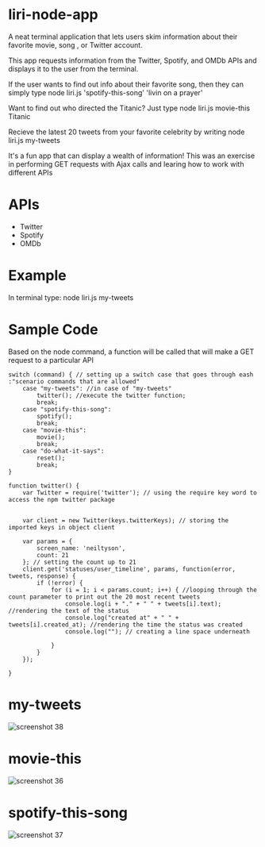 # liri-node-app

A neat terminal application that lets users skim information about their favorite movie, song , or Twitter account.

This app requests information from the Twitter, Spotify, and OMDb APIs and displays it to the user from the terminal.

If the user wants to find out info about their favorite song, then they can simply type node liri.js 'spotify-this-song' 'livin on a prayer'

Want to find out who directed the Titanic? Just type node liri.js movie-this Titanic

Recieve the latest 20 tweets from your favorite celebrity by writing node liri.js my-tweets

It's a fun app that can display a wealth of information! This was an exercise in performing GET requests with Ajax calls and learing how to work with different APIs

# APIs
* Twitter
* Spotify
* OMDb

# Example
In terminal type:
    node liri.js my-tweets

# Sample Code
Based on the node command, a function will be called that will make a GET request to a particular API



    switch (command) { // setting up a switch case that goes through eash :"scenario commands that are allowed"
        case "my-tweets": //in case of "my-tweets"
            twitter(); //execute the twitter function;
            break;
        case "spotify-this-song":
            spotify();
            break;
        case "movie-this":
            movie();
            break;
        case "do-what-it-says":
            reset();
            break;
    }

    function twitter() {
        var Twitter = require('twitter'); // using the require key word to access the npm twitter package


        var client = new Twitter(keys.twitterKeys); // storing the imported keys in object client

        var params = {
            screen_name: 'neiltyson',
            count: 21
        }; // setting the count up to 21
        client.get('statuses/user_timeline', params, function(error, tweets, response) {
            if (!error) {
                for (i = 1; i < params.count; i++) { //looping through the count parameter to print out the 20 most recent tweets
                    console.log(i + "." + " " + tweets[i].text); //rendering the text of the status
                    console.log("created at" + " " + tweets[i].created_at); //rendering the time the status was created
                    console.log(""); // creating a line space underneath

                }
            }
        });

    }


# my-tweets
![screenshot 38](https://user-images.githubusercontent.com/21977931/29149634-7c7cf8dc-7d43-11e7-8080-2075091e1940.png)

# movie-this
![screenshot 36](https://user-images.githubusercontent.com/21977931/29147289-04708908-7d34-11e7-8042-6b655ca4b647.png)

# spotify-this-song
![screenshot 37](https://user-images.githubusercontent.com/21977931/29147335-5a9770bc-7d34-11e7-94a9-b07b5c3b0a32.png)
